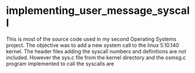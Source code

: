 # implementing_user_message_syscall
This is most of the source code used in my second Operating Systems project. The objective was to add a new system call to the linux 5.10.140 kernel. The header files adding the syscall numbers and definitions are not included. However the sys.c file from the kernel directory and the osmsg.c program implemented to call the syscalls are
